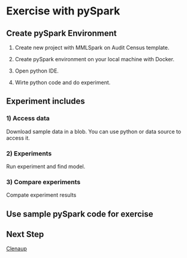 # Exercise with pySpark

## Create pySpark Environment

1. Create new project with MMLSpark on Audit Census template.

2. Create pySpark environment on your local machine with Docker.

3. Open python IDE.

4. Wirte python code and do experiment.

## Experiment includes

### 1) Access data

Download sample data in a blob. You can use python or data source to access it.

### 2) Experiments

Run experiment and find model.

### 3) Compare experiments

Compate experiment results

## Use sample pySpark code for exercise

## Next Step

[Clenaup](./99.Cleanup.md)
